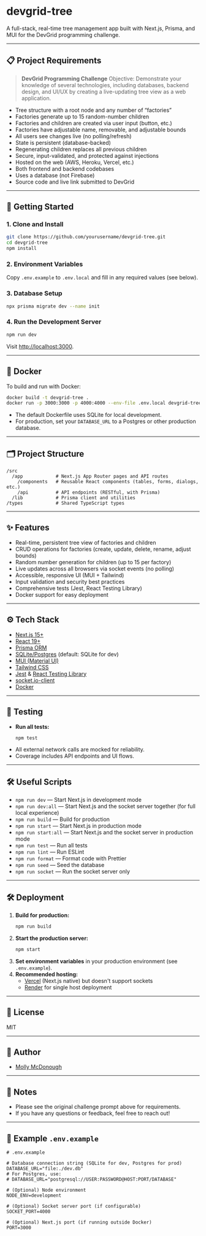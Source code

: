# devgrid-tree

A full-stack, real-time tree management app built with Next.js, Prisma, and MUI for the DevGrid programming challenge.

---

## 📋 Project Requirements

> **DevGrid Programming Challenge**
> Objective: Demonstrate your knowledge of several technologies, including databases, backend design, and UI/UX by creating a live-updating tree view as a web application.

- Tree structure with a root node and any number of “factories”
- Factories generate up to 15 random-number children
- Factories and children are created via user input (button, etc.)
- Factories have adjustable name, removable, and adjustable bounds
- All users see changes live (no polling/refresh)
- State is persistent (database-backed)
- Regenerating children replaces all previous children
- Secure, input-validated, and protected against injections
- Hosted on the web (AWS, Heroku, Vercel, etc.)
- Both frontend and backend codebases
- Uses a database (not Firebase)
- Source code and live link submitted to DevGrid

---

## 🚀 Getting Started

### 1. **Clone and Install**

```bash
git clone https://github.com/yourusername/devgrid-tree.git
cd devgrid-tree
npm install
```

### 2. **Environment Variables**

Copy `.env.example` to `.env.local` and fill in any required values (see below).

### 3. **Database Setup**

```bash
npx prisma migrate dev --name init
```

### 4. **Run the Development Server**

```bash
npm run dev
```

Visit [http://localhost:3000](http://localhost:3000).

---

## 🐳 Docker

To build and run with Docker:

```bash
docker build -t devgrid-tree .
docker run -p 3000:3000 -p 4000:4000 --env-file .env.local devgrid-tree
```

- The default Dockerfile uses SQLite for local development.
- For production, set your `DATABASE_URL` to a Postgres or other production database.

---

## 🗂️ Project Structure

```
/src
  /app            # Next.js App Router pages and API routes
    /components   # Reusable React components (tables, forms, dialogs, etc.)
    /api          # API endpoints (RESTful, with Prisma)
  /lib            # Prisma client and utilities
/types            # Shared TypeScript types
```

---

## ✨ Features

- Real-time, persistent tree view of factories and children
- CRUD operations for factories (create, update, delete, rename, adjust bounds)
- Random number generation for children (up to 15 per factory)
- Live updates across all browsers via socket events (no polling)
- Accessible, responsive UI (MUI + Tailwind)
- Input validation and security best practices
- Comprehensive tests (Jest, React Testing Library)
- Docker support for easy deployment

---

## ⚙️ Tech Stack

- [Next.js 15+](https://nextjs.org/)
- [React 19+](https://react.dev/)
- [Prisma ORM](https://www.prisma.io/)
- [SQLite/Postgres](https://www.postgresql.org/) (default: SQLite for dev)
- [MUI (Material UI)](https://mui.com/)
- [Tailwind CSS](https://tailwindcss.com/)
- [Jest](https://jestjs.io/) & [React Testing Library](https://testing-library.com/)
- [socket.io-client](https://socket.io/)
- [Docker](https://www.docker.com/)

---

## 🧪 Testing

- **Run all tests:**
  ```bash
  npm test
  ```
- All external network calls are mocked for reliability.
- Coverage includes API endpoints and UI flows.

---

## 🛠️ Useful Scripts

- `npm run dev` — Start Next.js in development mode
- `npm run dev:all` — Start Next.js and the socket server together (for full local experience)
- `npm run build` — Build for production
- `npm run start` — Start Next.js in production mode
- `npm run start:all` — Start Next.js and the socket server in production mode
- `npm run test` — Run all tests
- `npm run lint` — Run ESLint
- `npm run format` — Format code with Prettier
- `npm run seed` — Seed the database
- `npm run socket` — Run the socket server only

---

## 🛠️ Deployment

1. **Build for production:**
   ```bash
   npm run build
   ```
2. **Start the production server:**
   ```bash
   npm start
   ```
3. **Set environment variables** in your production environment (see `.env.example`).
4. **Recommended hosting:**
   - [Vercel](https://vercel.com/) (Next.js native) but doesn't support sockets
   - [Render](https://render.com/) for single host deployment

---

## 📄 License

MIT

---

## 👤 Author

- [Molly McDonough](https://github.com/mollyamcdonough)

---

## 📢 Notes

- Please see the original challenge prompt above for requirements.
- If you have any questions or feedback, feel free to reach out!

---

## 📝 Example `.env.example`

```env
# .env.example

# Database connection string (SQLite for dev, Postgres for prod)
DATABASE_URL="file:./dev.db"
# For Postgres, use:
# DATABASE_URL="postgresql://USER:PASSWORD@HOST:PORT/DATABASE"

# (Optional) Node environment
NODE_ENV=development

# (Optional) Socket server port (if configurable)
SOCKET_PORT=4000

# (Optional) Next.js port (if running outside Docker)
PORT=3000
```
